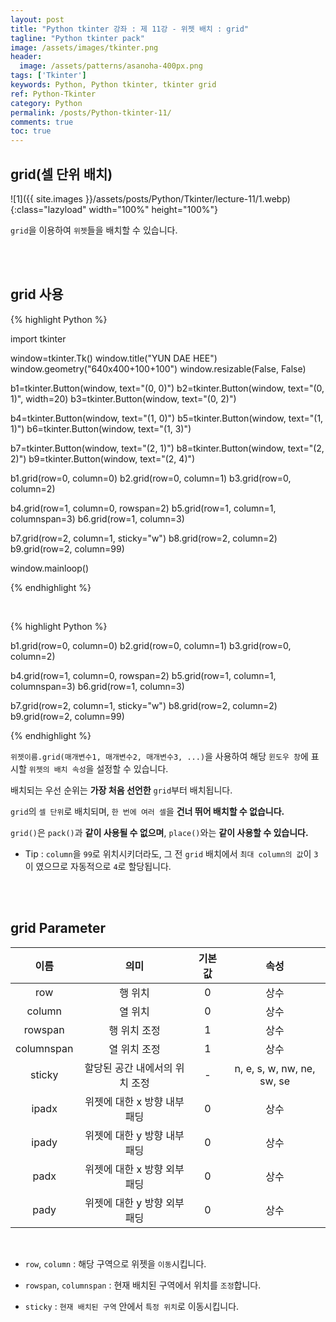 ```yaml
---
layout: post
title: "Python tkinter 강좌 : 제 11강 - 위젯 배치 : grid"
tagline: "Python tkinter pack"
image: /assets/images/tkinter.png
header:
  image: /assets/patterns/asanoha-400px.png
tags: ['Tkinter']
keywords: Python, Python tkinter, tkinter grid
ref: Python-Tkinter
category: Python
permalink: /posts/Python-tkinter-11/
comments: true
toc: true
---
```


## grid(셀 단위 배치)

![1]({{ site.images }}/assets/posts/Python/Tkinter/lecture-11/1.webp){:class="lazyload" width="100%" height="100%"}

`grid`을 이용하여 `위젯`들을 배치할 수 있습니다.

<br>
<br>

## grid 사용

{% highlight Python %}

import tkinter

window=tkinter.Tk()
window.title("YUN DAE HEE")
window.geometry("640x400+100+100")
window.resizable(False, False)

b1=tkinter.Button(window, text="(0, 0)")
b2=tkinter.Button(window, text="(0, 1)", width=20)
b3=tkinter.Button(window, text="(0, 2)")

b4=tkinter.Button(window, text="(1, 0)")
b5=tkinter.Button(window, text="(1, 1)")
b6=tkinter.Button(window, text="(1, 3)")

b7=tkinter.Button(window, text="(2, 1)")
b8=tkinter.Button(window, text="(2, 2)")
b9=tkinter.Button(window, text="(2, 4)")

b1.grid(row=0, column=0)
b2.grid(row=0, column=1)
b3.grid(row=0, column=2)

b4.grid(row=1, column=0, rowspan=2)
b5.grid(row=1, column=1, columnspan=3)
b6.grid(row=1, column=3)

b7.grid(row=2, column=1, sticky="w")
b8.grid(row=2, column=2)
b9.grid(row=2, column=99)

window.mainloop()

{% endhighlight %}

<br>

{% highlight Python %}

b1.grid(row=0, column=0)
b2.grid(row=0, column=1)
b3.grid(row=0, column=2)

b4.grid(row=1, column=0, rowspan=2)
b5.grid(row=1, column=1, columnspan=3)
b6.grid(row=1, column=3)

b7.grid(row=2, column=1, sticky="w")
b8.grid(row=2, column=2)
b9.grid(row=2, column=99)

{% endhighlight %}

`위젯이름.grid(매개변수1, 매개변수2, 매개변수3, ...)`을 사용하여 해당 `윈도우 창`에 표시할 `위젯의 배치 속성`을 설정할 수 있습니다.

배치되는 우선 순위는 **가장 처음 선언한** `grid`부터 배치됩니다.

`grid`의 `셀 단위`로 배치되며, `한 번에 여러 셀`을 **건너 뛰어 배치할 수 없습니다.**

`grid()`은 `pack()`과 **같이 사용될 수 없으며**, `place()`와는 **같이 사용할 수 있습니다.**

- Tip : `column`을 `99`로 위치시키더라도, 그 전 `grid` 배치에서 `최대 column의 값`이 `3`이 였으므로 자동적으로 `4`로 할당됩니다.

<br>
<br>

## grid Parameter

|    이름    |              의미              | 기본값 |            속성            |
|:----------:|:------------------------------:|:------:|:--------------------------:|
|     row    |             행 위치            |    0   |            상수            |
|   column   |             열 위치            |    0   |            상수            |
|   rowspan  |          행 위치 조정          |    1   |            상수            |
| columnspan |          열 위치 조정          |    1   |            상수            |
|   sticky   | 할당된 공간 내에서의 위치 조정 |    -   | n, e, s, w, nw, ne, sw, se |
|    ipadx   |  위젯에 대한 x 방향 내부 패딩  |    0   |            상수            |
|    ipady   |  위젯에 대한 y 방향 내부 패딩  |    0   |            상수            |
|    padx    |  위젯에 대한 x 방향 외부 패딩  |    0   |            상수            |
|    pady    |  위젯에 대한 y 방향 외부 패딩  |    0   |            상수            |

<br>

* `row`, `column` : 해당 구역으로 위젯을 `이동`시킵니다.

* `rowspan`, `columnspan` : 현재 배치된 구역에서 위치를 `조정`합니다.

* `sticky` : `현재 배치된 구역` 안에서 `특정 위치`로 이동시킵니다.
